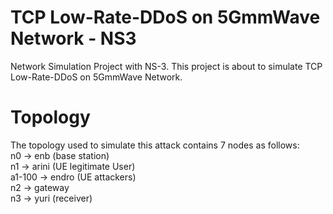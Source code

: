 # TCP Low-Rate-DDoS on 5GmmWave Network - NS3
Network Simulation Project with NS-3. This project is about to simulate TCP Low-Rate-DDoS on 5GmmWave Network.


# Topology
The topology used to simulate this attack contains 7 nodes as follows:\
n0 -> enb (base station)\
n1 -> arini (UE legitimate User)\
a1-100 -> endro (UE attackers)\
n2 -> gateway\
n3 -> yuri (receiver)